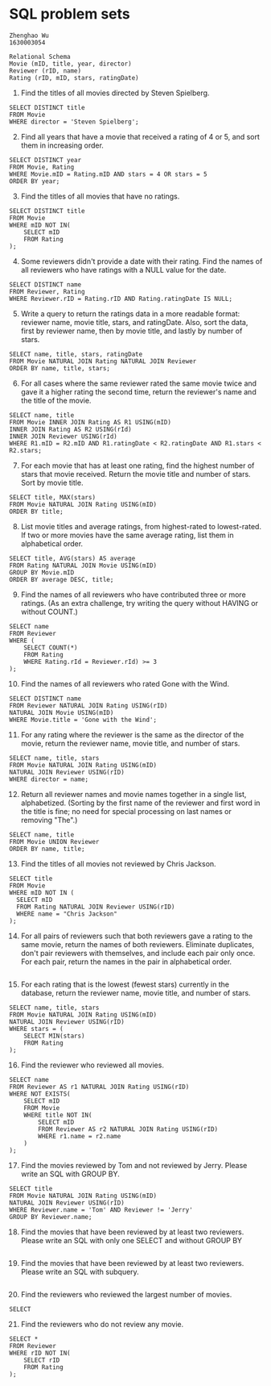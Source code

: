 # SQL problem sets

```
Zhenghao Wu
1630003054
```

```
Relational Schema
Movie (mID, title, year, director) 
Reviewer (rID, name) 
Rating (rID, mID, stars, ratingDate) 
```



1. Find the titles of all movies directed by Steven Spielberg.

```mysql
SELECT DISTINCT title
FROM Movie 
WHERE director = 'Steven Spielberg';
```

2. Find all years that have a movie that received a rating of 4 or 5, and sort them in increasing order. 

```mysql
SELECT DISTINCT year
FROM Movie, Rating
WHERE Movie.mID = Rating.mID AND stars = 4 OR stars = 5
ORDER BY year;
```

3. Find the titles of all movies that have no ratings.

```mysql
SELECT DISTINCT title
FROM Movie
WHERE mID NOT IN(
    SELECT mID
    FROM Rating
);
```

4. Some reviewers didn't provide a date with their rating. Find the names of all reviewers who have ratings with a NULL value for the date. 

```mysql
SELECT DISTINCT name
FROM Reviewer, Rating
WHERE Reviewer.rID = Rating.rID AND Rating.ratingDate IS NULL;
```

5. Write a query to return the ratings data in a more readable format: reviewer name, movie title, stars, and ratingDate. Also, sort the data, first by reviewer name, then by movie title, and lastly by number of stars.

```mysql
SELECT name, title, stars, ratingDate
FROM Movie NATURAL JOIN Rating NATURAL JOIN Reviewer
ORDER BY name, title, stars;
```

6. For all cases where the same reviewer rated the same movie twice and gave it a higher rating the second time, return the reviewer's name and the title of the movie. 


```mysql
SELECT name, title
FROM Movie INNER JOIN Rating AS R1 USING(mID)
INNER JOIN Rating AS R2 USING(rId)
INNER JOIN Reviewer USING(rId)
WHERE R1.mID = R2.mID AND R1.ratingDate < R2.ratingDate AND R1.stars < R2.stars;
```


7. For each movie that has at least one rating, find the highest number of stars that movie received. Return the movie title and number of stars. Sort by movie title. 


```mysql
SELECT title, MAX(stars)
FROM Movie NATURAL JOIN Rating USING(mID)
ORDER BY title;
```

8. List movie titles and average ratings, from highest-rated to lowest-rated. If two or more movies have the same average rating, list them in alphabetical order. 


```mysql
SELECT title, AVG(stars) AS average
FROM Rating NATURAL JOIN Movie USING(mID)
GROUP BY Movie.mID
ORDER BY average DESC, title;
```

9. Find the names of all reviewers who have contributed three or more ratings. (As an extra challenge, try writing the query without HAVING or without COUNT.) 


```mysql
SELECT name
FROM Reviewer
WHERE (
    SELECT COUNT(*)
    FROM Rating
    WHERE Rating.rId = Reviewer.rId) >= 3
);
```

10. Find the names of all reviewers who rated Gone with the Wind.


```mysql
SELECT DISTINCT name
FROM Reviewer NATURAL JOIN Rating USING(rID)
NATURAL JOIN Movie USING(mID)
WHERE Movie.title = 'Gone with the Wind';
```

11. For any rating where the reviewer is the same as the director of the movie, return the reviewer name, movie title, and number of stars.


```mysql
SELECT name, title, stars
FROM Movie NATURAL JOIN Rating USING(mID)
NATURAL JOIN Reviewer USING(rID)
WHERE director = name;
```

12. Return all reviewer names and movie names together in a single list, alphabetized. (Sorting by the first name of the reviewer and first word in the title is fine; no need for special processing on last names or removing "The".)


```mysql
SELECT name, title
FROM Movie UNION Reviewer
ORDER BY name, title;
```

13. Find the titles of all movies not reviewed by Chris Jackson.


```mysql
SELECT title
FROM Movie
WHERE mID NOT IN (
  SELECT mID
  FROM Rating NATURAL JOIN Reviewer USING(rID)
  WHERE name = "Chris Jackson"
);
```

14. For all pairs of reviewers such that both reviewers gave a rating to the same movie, return the names of both reviewers. Eliminate duplicates, don't pair reviewers with themselves, and include each pair only once. For each pair, return the names in the pair in alphabetical order.


```mysql

```

15. For each rating that is the lowest (fewest stars) currently in the database, return the reviewer name, movie title, and number of stars.


```mysql
SELECT name, title, stars
FROM Movie NATURAL JOIN Rating USING(mID)
NATURAL JOIN Reviewer USING(rID)
WHERE stars = (
    SELECT MIN(stars) 
    FROM Rating
);
```

16. Find the reviewer who reviewed all movies.


```mysql
SELECT name
FROM Reviewer AS r1 NATURAL JOIN Rating USING(rID)
WHERE NOT EXISTS(
    SELECT mID
    FROM Movie
    WHERE title NOT IN(
        SELECT mID
        FROM Reviewer AS r2 NATURAL JOIN Rating USING(rID)
        WHERE r1.name = r2.name
    )
);
```

17. Find the movies reviewed by Tom and not reviewed by Jerry. Please write an SQL with GROUP BY.


```mysql
SELECT title
FROM Movie NATURAL JOIN Rating USING(mID)
NATURAL JOIN Reviewer USING(rID)
WHERE Reviewer.name = 'Tom' AND Reviewer != 'Jerry'
GROUP BY Reviewer.name;
```

18. Find the movies that have been reviewed by at least two reviewers. Please write an SQL with only one SELECT and without GROUP BY


```mysql

```

19. Find the movies that have been reviewed by at least two reviewers. Please write an SQL with subquery.


```mysql

```

20. Find the reviewers who reviewed the largest number of movies.


```mysql
SELECT 
```

21. Find the reviewers who do not review any movie.


```mysql
SELECT *
FROM Reviewer
WHERE rID NOT IN(
    SELECT rID
    FROM Rating
);
```
